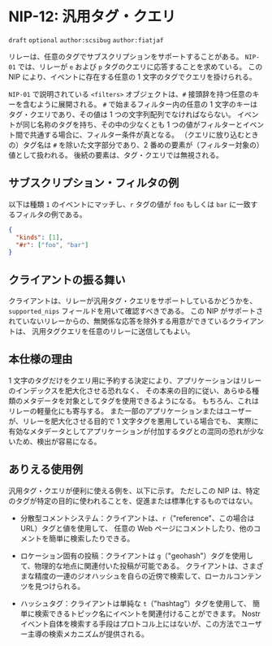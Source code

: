 # NIP-12: 汎用タグ・クエリ

`draft` `optional` `author:scsibug` `author:fiatjaf`

リレーは、任意のタグでサブスクリプションをサポートすることがある。
`NIP-01` では、リレーが `e` および `p` タグのクエリに応答することを求めている。
この NIP により、イベントに存在する任意の 1 文字のタグでクエリを掛けられる。

`NIP-01` で説明されている `<filters>` オブジェクトは、`#` 接頭辞を持つ任意のキーを含むように展開される。
`#` で始まるフィルター内の任意の 1 文字のキーはタグ・クエリであり、その値は 1 つの文字列配列でなければならない。
イベントが同じ名称のタグを持ち、その中の少なくとも 1 つの値がフィルターとイベント間で共通する場合に、フィルター条件が真となる。
（クエリに放り込むときの）タグ名は `#` を除いた文字部分であり、2 番めの要素が（フィルター対象の）値として扱われる。
後続の要素は、タグ・クエリでは無視される。

## サブスクリプション・フィルタの例

以下は種類 `1` のイベントにマッチし、`r` タグの値が `foo` もしくは `bar` に一致するフィルタの例である。

```JSON
{
  "kinds": [1],
  "#r": ["foo", "bar"]
}
```

## クライアントの振る舞い

クライアントは、リレーが汎用タグ・クエリをサポートしているかどうかを、`supported_nips` フィールドを用いて確認すべきである。
この NIP がサポートされていないリレーからの、無関係な応答を除外する用意ができているクライアントは、
汎用タグクエリを任意のリレーに送信してもよい。

## 本仕様の理由

1 文字のタグだけをクエリ用に予約する決定により、アプリケーションはリレーのインデックスを肥大化させる恐れなく、
その本来の目的に従い、あらゆる種類のメタデータを対象としてタグを使用できるようになる。
もちろん、これはリレーの軽量化にも寄与する。
また一部のアプリケーションまたはユーザーが、リレーを肥大化させる目的で 1 文字タグを悪用している場合でも、
実際に有効なメタデータとしてアプリケーションが付加するタグとの混同の恐れが少ないため、検出が容易になる。

## ありえる使用例

汎用タグ・クエリが便利に使える例を、以下に示す。
ただしこの NIP は、特定のタグが特定の目的に使われることを、促進または標準化するものではない。

* 分散型コメントシステム：クライアントは、`r`（"reference"、この場合は URL）タグと値を使用して、
任意の Web ページにコメントしたり、他のコメントを簡単に検索したりできる。

* ロケーション固有の投稿：クライアントは `g`（"geohash"）タグを使用して、物理的な地点に関連付いた投稿が可能である。
クライアントは、さまざまな精度の一連のジオハッシュを自らの近傍で検索して、ローカルコンテンツを見つけられる。

* ハッシュタグ：クライアントは単純な `t`（"hashtag"）タグを使用して、
簡単に検索できるトピック名にイベントを関連付けることができます。
Nostr イベント自体を検索する手段はプロトコル上にはないが、この方法でユーザー主導の検索メカニズムが提供される。
